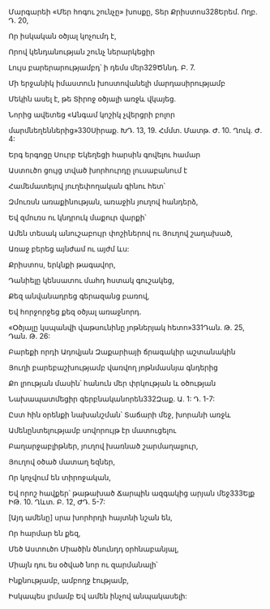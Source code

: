 Մարգարեի «Մեր հոգու շունչը» խոսքը, Տեր Քրիստոս328Երեմ. Ողբ. Դ. 20,

Որ իսկական օծյալ կոչումդ է,

Որով կենդանության շունչ ներարկեցիր

Լույս բարերարությամբդ՝ ի դեմս մեր329Ծննդ. Բ. 7.

Մի երջանիկ իմաստուն խոստովանելի մարդասիրությամբ

Մեկին ասել է, թե Տիրոջ օծյալի առջև վկայեց.

Նորից ավետեց «Անգամ կոշիկ չվերցրի բոլոր

մարմնեղեններից»330Սիրաք. ԽԴ. 13, 19. Հմմտ. Մատթ. Ժ. 10. Ղուկ. Ժ. 4:

Երգ երգոցը Սուրբ Եկեղեցի հարսին գովելու համար

Աստուծո ցույց տված խորհուրդը լուսաբանում է

Համեմատելով յուղեփողական գինու հետ՝

Զմուռսն առաքինության, առաջին յուղով հանդերձ,

Եվ զմուռս ու կնդրուկ մաքուր վարքի՝

Ամեն տեսակ անուշաբույր փոշիներով ու Յուղով շաղախած,

Առաջ բերեց այնժամ ու այժմ ևս:

Քրիստոս, երկնքի թագավոր,

Դանիելը կենսատու մահդ հստակ գուշակեց,

Քեզ անվանադրեց գերազանց բառով,

Եվ հորջորջեց քեզ օծյալ առաջնորդ.

«Օծյալը կսպանվի վաթսունինը յոթներյակ հետո»331Դան. Թ. 25, Դան. Թ. 26:

Բարեքի որդի Ադովյան Զաքարիայի ճրագակիր աշտանակին

Յուղի բարեբաշխությամբ վառվող յոթնմասնյա գնդերից

Քո լրության մասին՝ հանուն մեր փրկության և օծության

Նախապատմեցիր գերբնականորեն332Զաք. Ա. 1: Դ. 1-7:

Ըստ հին օրենքի նախանշման՝ Տաճարի մեջ, խորանի առջև

Ամենընտելությամբ սովորույթ էր մատուցելու

Բաղարջաբլիթներ, յուղով խառնած շարմաղալյուր,

Յուղով օծած մատաղ եզներ,

Որ կոչվում են տիրոջական,

Եվ որոշ հավքեր՝ թաթախած Ճարպին ազգակից արյան մեջ333Ելք ԻԹ. 10. Ղևտ. Բ. 12, ԺԴ. 5-7:

[Այդ ամենը] սրա խորհրդի հայտնի նշան են,

Որ հարմար են քեզ,

Մեծ Աստուծո Միածին ծնունդդ օրհնաբանյալ,

Միայն դու ես օծված նոր ու զարմանալի՝

Ինքնությամբ, ամբողջ էությամբ,

Իսկապես լրմամբ Եվ ամեն ինչով անպակասելի: